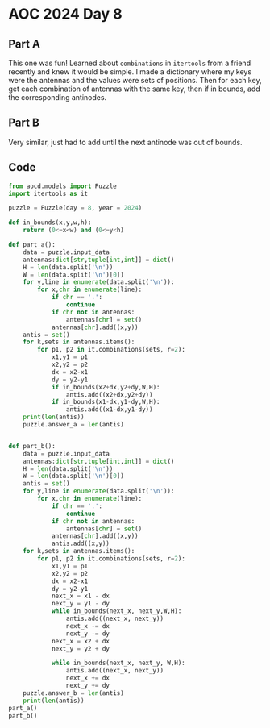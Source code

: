 # AOC 2024 Day 8

## Part A

This one was fun! Learned about `combinations` in `itertools` from a friend recently and knew it would be simple. I made a dictionary where my keys were the antennas and the values were sets of positions. Then for each key, get each combination of antennas with the same key, then if in bounds, add the corresponding antinodes. 

## Part B

Very similar, just had to add until the next antinode was out of bounds. 

## Code

```python
from aocd.models import Puzzle
import itertools as it

puzzle = Puzzle(day = 8, year = 2024)

def in_bounds(x,y,w,h):
    return (0<=x<w) and (0<=y<h)

def part_a():
    data = puzzle.input_data
    antennas:dict[str,tuple[int,int]] = dict()
    H = len(data.split('\n'))
    W = len(data.split('\n')[0])
    for y,line in enumerate(data.split('\n')):
        for x,chr in enumerate(line):
            if chr == '.':
                continue
            if chr not in antennas:
                antennas[chr] = set()
            antennas[chr].add((x,y))
    antis = set()
    for k,sets in antennas.items():
        for p1, p2 in it.combinations(sets, r=2):
            x1,y1 = p1
            x2,y2 = p2
            dx = x2-x1
            dy = y2-y1
            if in_bounds(x2+dx,y2+dy,W,H):
                antis.add((x2+dx,y2+dy))
            if in_bounds(x1-dx,y1-dy,W,H):
                antis.add((x1-dx,y1-dy))
    print(len(antis))
    puzzle.answer_a = len(antis)


def part_b():
    data = puzzle.input_data
    antennas:dict[str,tuple[int,int]] = dict()
    H = len(data.split('\n'))
    W = len(data.split('\n')[0])
    antis = set()
    for y,line in enumerate(data.split('\n')):
        for x,chr in enumerate(line):
            if chr == '.':
                continue
            if chr not in antennas:
                antennas[chr] = set()
            antennas[chr].add((x,y))
            antis.add((x,y))
    for k,sets in antennas.items():
        for p1, p2 in it.combinations(sets, r=2):
            x1,y1 = p1
            x2,y2 = p2
            dx = x2-x1
            dy = y2-y1
            next_x = x1 - dx
            next_y = y1 - dy
            while in_bounds(next_x, next_y,W,H):
                antis.add((next_x, next_y))
                next_x -= dx
                next_y -= dy
            next_x = x2 + dx
            next_y = y2 + dy

            while in_bounds(next_x, next_y, W,H):
                antis.add((next_x, next_y))
                next_x += dx
                next_y += dy
    puzzle.answer_b = len(antis)
    print(len(antis))
part_a()
part_b()
```